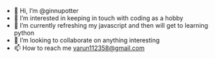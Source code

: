 - 👋 Hi, I’m @ginnupotter
- 👀 I’m interested in keeping in touch with coding as a hobby
- 🌱 I’m currently refreshing my javascript and then will get to learning python
- 💞️ I’m looking to collaborate on anything interesting
- 📫 How to reach me varun112358@gmail.com


